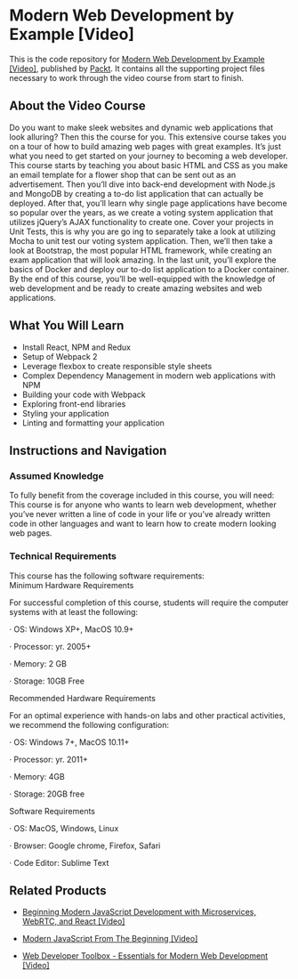 # Modern Web Development by Example [Video]
This is the code repository for [Modern Web Development by Example [Video]](https://www.packtpub.com/application-development/modern-web-development-example-video?utm_source=github&utm_medium=repository&utm_campaign=9781788622509), published by [Packt](https://www.packtpub.com/?utm_source=github). It contains all the supporting project files necessary to work through the video course from start to finish.
## About the Video Course
Do you want to make sleek websites and dynamic web applications that look alluring? Then this the course for you. This extensive course takes you on a tour of how to build amazing web pages with great examples. It’s just what you need to get started on your journey to becoming a web developer.
This course starts by teaching you about basic HTML and CSS as you make an email template for a flower shop that can be sent out as an advertisement. Then you’ll dive into back-end development with Node.js and MongoDB by creating a to-do list application that can actually be deployed. After that, you’ll learn why single page applications have become so popular over the years, as we create a voting system application that utilizes jQuery’s AJAX functionality to create one. 
Cover your projects in Unit Tests, this is why you are go ing to separately take a look at utilizing Mocha to unit test our voting system application. Then, we’ll then take a look at Bootstrap, the most popular HTML framework, while creating an exam application that will look amazing. In the last unit, you’ll explore the basics of Docker and deploy our to-do list application to a Docker container. 
By the end of this course, you’ll be well-equipped with the knowledge of web development and be ready to create amazing websites and web applications.

<H2>What You Will Learn</H2>
<DIV class=book-info-will-learn-text>
<UL>
<LI>Install React, NPM and Redux 
<LI>Setup of Webpack 2 
<LI>Leverage flexbox to create responsible style sheets 
<LI>Complex Dependency Management in modern web applications with NPM 
<LI>Building your code with Webpack 
<LI>Exploring front-end libraries 
<LI>Styling your application 
<LI>Linting and formatting your application </LI></UL></DIV>

## Instructions and Navigation
### Assumed Knowledge
To fully benefit from the coverage included in this course, you will need:<br/>
This course is for anyone who wants to learn web development, whether you’ve never written a line of code in your life or you’ve already written code in other languages and want to learn how to create modern looking web pages.
### Technical Requirements
This course has the following software requirements:<br/>
Minimum Hardware Requirements

For successful completion of this course, students will require the computer systems with at least the following:

·         OS: Windows XP+, MacOS 10.9+

·         Processor: yr. 2005+

·         Memory: 2 GB

·         Storage: 10GB Free



Recommended Hardware Requirements

For an optimal experience with hands-on labs and other practical activities, we recommend the following configuration:

·         OS: Windows 7+, MacOS 10.11+

·         Processor: yr. 2011+

·         Memory: 4GB

·         Storage: 20GB free



Software Requirements

·         OS: MacOS, Windows, Linux

·         Browser: Google chrome, Firefox, Safari

·         Code Editor: Sublime Text

## Related Products
* [Beginning Modern JavaScript Development with Microservices, WebRTC, and React [Video]](https://www.packtpub.com/web-development/beginning-modern-javascript-development-microservices-webrtc-and-react-elearning-video?utm_source=github&utm_medium=repository&utm_campaign=9781789133684)

* [Modern JavaScript From The Beginning [Video]](https://www.packtpub.com/web-development/modern-javascript-beginning-video?utm_source=github&utm_medium=repository&utm_campaign=9781789539509)

* [Web Developer Toolbox - Essentials for Modern Web Development [Video]](https://www.packtpub.com/web-development/web-developer-toolbox-essentials-modern-web-development-video?utm_source=github&utm_medium=repository&utm_campaign=9781788477123)

